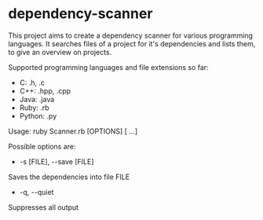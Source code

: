 dependency-scanner
==================

This project aims to create a dependency scanner for various programming languages.
It searches files of a project for it's dependencies and lists them, to give an overview on projects.

Supported programming languages and file extensions so far:
- C: .h, .c
- C++: .hpp, .cpp
- Java: .java
- Ruby: .rb
- Python: .py


Usage:
ruby Scanner.rb [OPTIONS] <directory-or-file-to-be-scanned> [<directory-or-file-to-be-scanned> ...]

Possible options are:
- -s [FILE], --save [FILE]

Saves the dependencies into file FILE

- -q, --quiet

Suppresses all output
